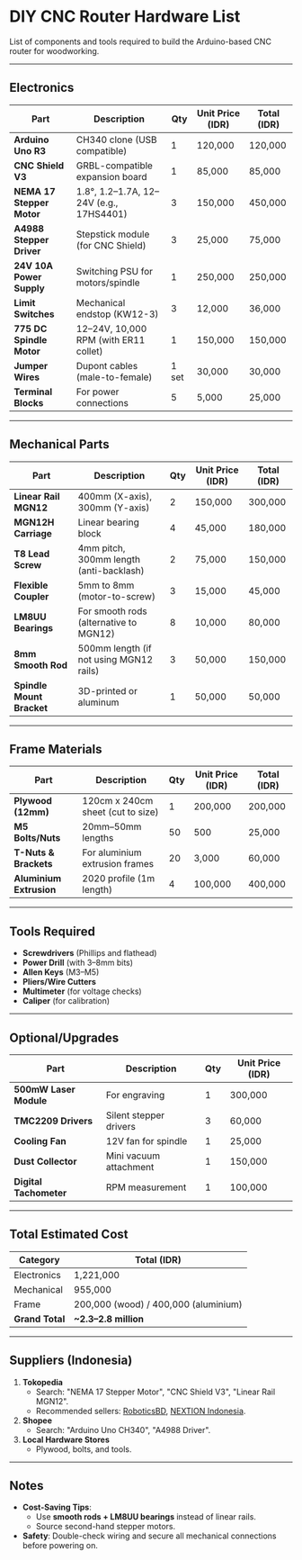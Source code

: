 # DIY CNC Router Hardware List  
List of components and tools required to build the Arduino-based CNC router for woodworking.  

---

## **Electronics**  
| Part | Description | Qty | Unit Price (IDR) | Total (IDR) |  
|------|-------------|-----|------------------|-------------|  
| **Arduino Uno R3** | CH340 clone (USB compatible) | 1 | 120,000 | 120,000 |  
| **CNC Shield V3** | GRBL-compatible expansion board | 1 | 85,000 | 85,000 |  
| **NEMA 17 Stepper Motor** | 1.8°, 1.2–1.7A, 12–24V (e.g., 17HS4401) | 3 | 150,000 | 450,000 |  
| **A4988 Stepper Driver** | Stepstick module (for CNC Shield) | 3 | 25,000 | 75,000 |  
| **24V 10A Power Supply** | Switching PSU for motors/spindle | 1 | 250,000 | 250,000 |  
| **Limit Switches** | Mechanical endstop (KW12-3) | 3 | 12,000 | 36,000 |  
| **775 DC Spindle Motor** | 12–24V, 10,000 RPM (with ER11 collet) | 1 | 150,000 | 150,000 |  
| **Jumper Wires** | Dupont cables (male-to-female) | 1 set | 30,000 | 30,000 |  
| **Terminal Blocks** | For power connections | 5 | 5,000 | 25,000 |  

---

## **Mechanical Parts**  
| Part | Description | Qty | Unit Price (IDR) | Total (IDR) |  
|------|-------------|-----|------------------|-------------|  
| **Linear Rail MGN12** | 400mm (X-axis), 300mm (Y-axis) | 2 | 150,000 | 300,000 |  
| **MGN12H Carriage** | Linear bearing block | 4 | 45,000 | 180,000 |  
| **T8 Lead Screw** | 4mm pitch, 300mm length (anti-backlash) | 2 | 75,000 | 150,000 |  
| **Flexible Coupler** | 5mm to 8mm (motor-to-screw) | 3 | 15,000 | 45,000 |  
| **LM8UU Bearings** | For smooth rods (alternative to MGN12) | 8 | 10,000 | 80,000 |  
| **8mm Smooth Rod** | 500mm length (if not using MGN12 rails) | 3 | 50,000 | 150,000 |  
| **Spindle Mount Bracket** | 3D-printed or aluminum | 1 | 50,000 | 50,000 |  

---

## **Frame Materials**  
| Part | Description | Qty | Unit Price (IDR) | Total (IDR) |  
|------|-------------|-----|------------------|-------------|  
| **Plywood (12mm)** | 120cm x 240cm sheet (cut to size) | 1 | 200,000 | 200,000 |  
| **M5 Bolts/Nuts** | 20mm–50mm lengths | 50 | 500 | 25,000 |  
| **T-Nuts & Brackets** | For aluminium extrusion frames | 20 | 3,000 | 60,000 |  
| **Aluminium Extrusion** | 2020 profile (1m length) | 4 | 100,000 | 400,000 |  

---

## **Tools Required**  
- **Screwdrivers** (Phillips and flathead)  
- **Power Drill** (with 3–8mm bits)  
- **Allen Keys** (M3–M5)  
- **Pliers/Wire Cutters**  
- **Multimeter** (for voltage checks)  
- **Caliper** (for calibration)  

---

## **Optional/Upgrades**  
| Part | Description | Qty | Unit Price (IDR) |  
|------|-------------|-----|------------------|  
| **500mW Laser Module** | For engraving | 1 | 300,000 |  
| **TMC2209 Drivers** | Silent stepper drivers | 3 | 60,000 |  
| **Cooling Fan** | 12V fan for spindle | 1 | 25,000 |  
| **Dust Collector** | Mini vacuum attachment | 1 | 150,000 |  
| **Digital Tachometer** | RPM measurement | 1 | 100,000 |  

---

## **Total Estimated Cost**  
| Category | Total (IDR) |  
|----------|-------------|  
| Electronics | 1,221,000 |  
| Mechanical | 955,000 |  
| Frame | 200,000 (wood) / 400,000 (aluminium) |  
| **Grand Total** | **~2.3–2.8 million** |  

---

## **Suppliers (Indonesia)**  
1. **Tokopedia**  
   - Search: "NEMA 17 Stepper Motor", "CNC Shield V3", "Linear Rail MGN12".  
   - Recommended sellers: [RoboticsBD](https://www.tokopedia.com/roboticsbd), [NEXTION Indonesia](https://www.tokopedia.com/nextion).  
2. **Shopee**  
   - Search: "Arduino Uno CH340", "A4988 Driver".  
3. **Local Hardware Stores**  
   - Plywood, bolts, and tools.  

---

## **Notes**  
- **Cost-Saving Tips**:  
  - Use **smooth rods + LM8UU bearings** instead of linear rails.  
  - Source second-hand stepper motors.  
- **Safety**: Double-check wiring and secure all mechanical connections before powering on.  
